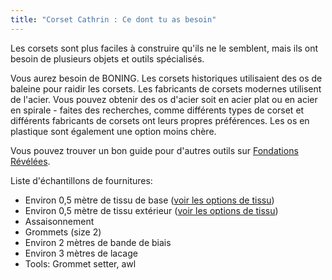 ```yaml
---
title: "Corset Cathrin : Ce dont tu as besoin"
---
```


Les corsets sont plus faciles à construire qu'ils ne le semblent, mais ils ont besoin de plusieurs objets et outils spécialisés.

Vous aurez besoin de BONING. Les corsets historiques utilisaient des os de baleine pour raidir les corsets. Les fabricants de corsets modernes utilisent de l'acier. Vous pouvez obtenir des os d'acier soit en acier plat ou en acier en spirale - faites des recherches, comme différents types de corset et différents fabricants de corsets ont leurs propres préférences. Les os en plastique sont également une option moins chère.

Vous pouvez trouver un bon guide pour d'autres outils sur [Fondations Révélées](https://foundationsrevealed.com/).

Liste d'échantillons de fournitures:

- Environ 0,5 mètre de tissu de base ([voir les options de tissu](/docs/patterns/cathrin/fabric))
- Environ 0,5 mètre de tissu extérieur ([voir les options de tissu](/docs/patterns/cathrin/fabric))
- Assaisonnement
- Grommets (size 2)
- Environ 2 mètres de bande de biais
- Environ 3 mètres de lacage
- Tools: Grommet setter, awl
